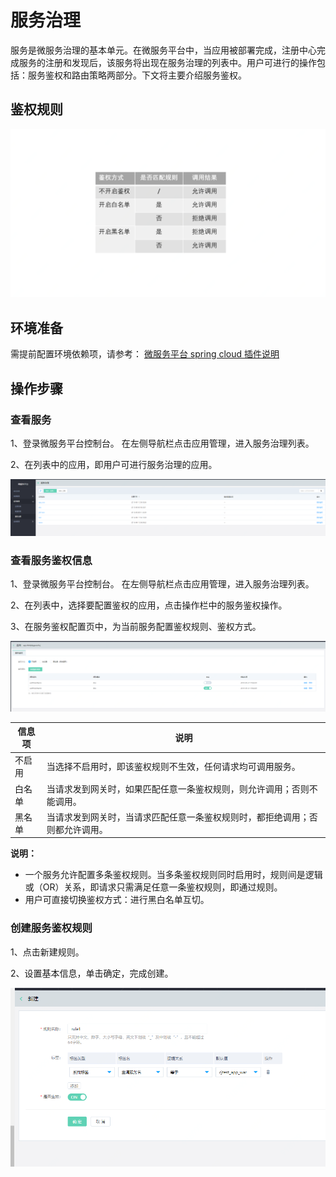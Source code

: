 #  服务治理
服务是微服务治理的基本单元。在微服务平台中，当应用被部署完成，注册中心完成服务的注册和发现后，该服务将出现在服务治理的列表中。用户可进行的操作包括：服务鉴权和路由策略两部分。下文将主要介绍服务鉴权。

## 鉴权规则
![](../../../../../image/Internet-Middleware/JD-Distributed-Service-Framework/table-jq.png)


## 环境准备

需提前配置环境依赖项，请参考： [微服务平台 spring cloud 插件说明](../../Getting-Started/JDSF-Plugin.md)



## 操作步骤

### 查看服务

1、登录微服务平台控制台。	在左侧导航栏点击应用管理，进入服务治理列表。

2、在列表中的应用，即用户可进行服务治理的应用。

![](../../../../../image/Internet-Middleware/JD-Distributed-Service-Framework/ser-list.png)

### 查看服务鉴权信息

1、登录微服务平台控制台。	在左侧导航栏点击应用管理，进入服务治理列表。

2、在列表中，选择要配置鉴权的应用，点击操作栏中的服务鉴权操作。

3、在服务鉴权配置页中，为当前服务配置鉴权规则、鉴权方式。

![](../../../../../image/Internet-Middleware/JD-Distributed-Service-Framework/ser-ffjq-list.png)

| 信息项 |说明 |
|---|---|
| 不启用 | 当选择不启用时，即该鉴权规则不生效，任何请求均可调用服务。 |
| 白名单 | 当请求发到网关时，如果匹配任意一条鉴权规则，则允许调用；否则不能调用。 |
| 黑名单 | 当请求发到网关时，当请求匹配任意一条鉴权规则时，都拒绝调用；否则都允许调用。 |

**说明：**
-  一个服务允许配置多条鉴权规则。当多条鉴权规则同时启用时，规则间是逻辑或（OR）关系，即请求只需满足任意一条鉴权规则，即通过规则。
-  用户可直接切换鉴权方式：进行黑白名单互切。


### 创建服务鉴权规则
1、点击新建规则。

2、设置基本信息，单击确定，完成创建。

![](../../../../../image/Internet-Middleware/JD-Distributed-Service-Framework/ser-ffjq-add.png)




